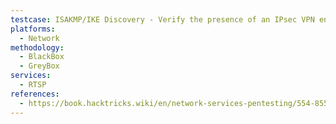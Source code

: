 ```yaml
---
testcase: ISAKMP/IKE Discovery - Verify the presence of an IPsec VPN endpoint by sending an initial handshake with ike-scan (ike-scan -M <IP>) and confirm if Main Mode or Aggressive Mode responses are returned
platforms: 
  - Network
methodology: 
  - BlackBox
  - GreyBox
services:
  - RTSP
references:
  - https://book.hacktricks.wiki/en/network-services-pentesting/554-8554-pentesting-rtsp.html
---
```

